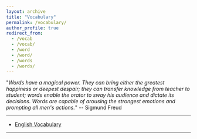 ```yaml
---
layout: archive
title: "Vocabulary"
permalink: /vocabulary/
author_profile: true
redirect_from:
  - /vocab
  - /vocab/
  - /word
  - /word/
  - /words
  - /words/
---
```


<script src="https://polyfill.io/v3/polyfill.min.js?features=es6"></script>
<script id="MathJax-script" async src="https://cdn.jsdelivr.net/npm/mathjax@3/es5/tex-mml-chtml.js"></script>
<script>
MathJax = {
  tex: {
    inlineMath: [['$', '$']],
    processEscapes: true
  }
};
</script>

"*Words have a magical power. They can bring either the greatest happiness or deepest despair; they can transfer knowledge from teacher to student; words enable the orator to sway his audience and dictate its decisions. Words are capable of arousing the strongest emotions and prompting all men's actions.*" -- Sigmund Freud

---

<!-- <h2 id="yyw-directory">Directory</h2> -->

- [English Vocabulary](https://yuweiyin.github.io/vocabulary/en/)

---
